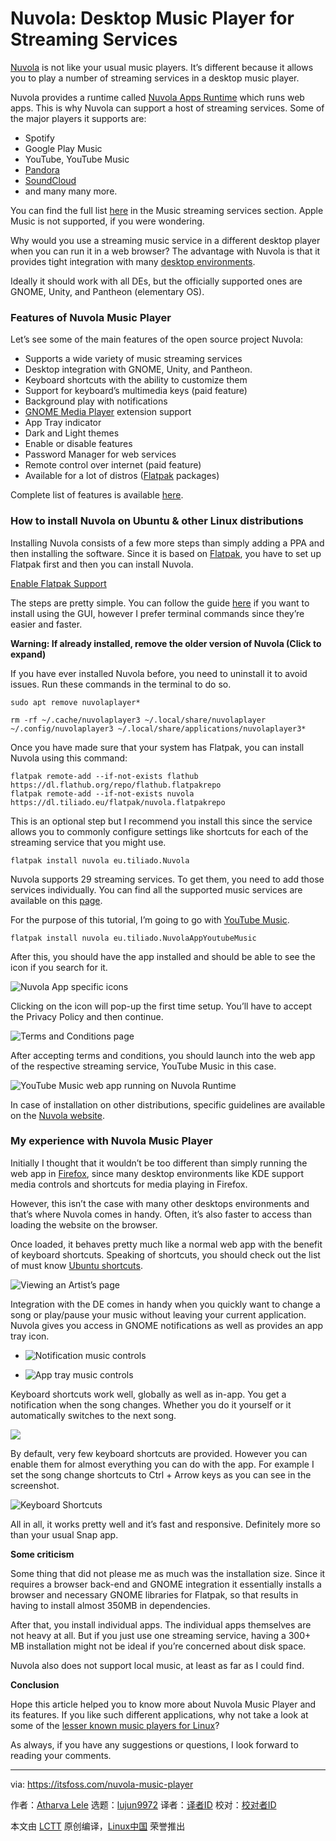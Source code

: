 [#]: collector: (lujun9972)
[#]: translator: ( )
[#]: reviewer: ( )
[#]: publisher: ( )
[#]: url: ( )
[#]: subject: (Nuvola: Desktop Music Player for Streaming Services)
[#]: via: (https://itsfoss.com/nuvola-music-player)
[#]: author: (Atharva Lele https://itsfoss.com/author/atharva/)

Nuvola: Desktop Music Player for Streaming Services
======

[Nuvola][1] is not like your usual music players. It’s different because it allows you to play a number of streaming services in a desktop music player.

Nuvola provides a runtime called [Nuvola Apps Runtime][2] which runs web apps. This is why Nuvola can support a host of streaming services. Some of the major players it supports are:

  * Spotify
  * Google Play Music
  * YouTube, YouTube Music
  * [Pandora][3]
  * [SoundCloud][4]
  * and many many more.



You can find the full list [here][1] in the Music streaming services section. Apple Music is not supported, if you were wondering.

Why would you use a streaming music service in a different desktop player when you can run it in a web browser? The advantage with Nuvola is that it provides tight integration with many [desktop environments][5].

Ideally it should work with all DEs, but the officially supported ones are GNOME, Unity, and Pantheon (elementary OS).

### Features of Nuvola Music Player

Let’s see some of the main features of the open source project Nuvola:

  * Supports a wide variety of music streaming services
  * Desktop integration with GNOME, Unity, and Pantheon.
  * Keyboard shortcuts with the ability to customize them
  * Support for keyboard’s multimedia keys (paid feature)
  * Background play with notifications
  * [GNOME Media Player][6] extension support
  * App Tray indicator
  * Dark and Light themes
  * Enable or disable features
  * Password Manager for web services
  * Remote control over internet (paid feature)
  * Available for a lot of distros ([Flatpak][7] packages)



Complete list of features is available [here][8].

### How to install Nuvola on Ubuntu & other Linux distributions

Installing Nuvola consists of a few more steps than simply adding a PPA and then installing the software. Since it is based on [Flatpak][7], you have to set up Flatpak first and then you can install Nuvola.

[Enable Flatpak Support][9]

The steps are pretty simple. You can follow the guide [here][10] if you want to install using the GUI, however I prefer terminal commands since they’re easier and faster.

**Warning: If already installed, remove the older version of Nuvola (Click to expand)**

If you have ever installed Nuvola before, you need to uninstall it to avoid issues. Run these commands in the terminal to do so.

```
sudo apt remove nuvolaplayer*
```

```
rm -rf ~/.cache/nuvolaplayer3 ~/.local/share/nuvolaplayer ~/.config/nuvolaplayer3 ~/.local/share/applications/nuvolaplayer3*
```

Once you have made sure that your system has Flatpak, you can install Nuvola using this command:

```
flatpak remote-add --if-not-exists flathub https://dl.flathub.org/repo/flathub.flatpakrepo
flatpak remote-add --if-not-exists nuvola https://dl.tiliado.eu/flatpak/nuvola.flatpakrepo
```

This is an optional step but I recommend you install this since the service allows you to commonly configure settings like shortcuts for each of the streaming service that you might use.

```
flatpak install nuvola eu.tiliado.Nuvola
```

Nuvola supports 29 streaming services. To get them, you need to add those services individually. You can find all the supported music services are available on this [page][10].

For the purpose of this tutorial, I’m going to go with [YouTube Music][11].

```
flatpak install nuvola eu.tiliado.NuvolaAppYoutubeMusic
```

After this, you should have the app installed and should be able to see the icon if you search for it.

![Nuvola App specific icons][12]

Clicking on the icon will pop-up the first time setup. You’ll have to accept the Privacy Policy and then continue.

![Terms and Conditions page][13]

After accepting terms and conditions, you should launch into the web app of the respective streaming service, YouTube Music in this case.

![YouTube Music web app running on Nuvola Runtime][14]

In case of installation on other distributions, specific guidelines are available on the [Nuvola website][15].

### My experience with Nuvola Music Player

Initially I thought that it wouldn’t be too different than simply running the web app in [Firefox][16], since many desktop environments like KDE support media controls and shortcuts for media playing in Firefox.

However, this isn’t the case with many other desktops environments and that’s where Nuvola comes in handy. Often, it’s also faster to access than loading the website on the browser.

Once loaded, it behaves pretty much like a normal web app with the benefit of keyboard shortcuts. Speaking of shortcuts, you should check out the list of must know [Ubuntu shortcuts][17].

![Viewing an Artist’s page][18]

Integration with the DE comes in handy when you quickly want to change a song or play/pause your music without leaving your current application. Nuvola gives you access in GNOME notifications as well as provides an app tray icon.

  * ![Notification music controls][19]

  * ![App tray music controls][20]




Keyboard shortcuts work well, globally as well as in-app. You get a notification when the song changes. Whether you do it yourself or it automatically switches to the next song.

![][21]

By default, very few keyboard shortcuts are provided. However you can enable them for almost everything you can do with the app. For example I set the song change shortcuts to Ctrl + Arrow keys as you can see in the screenshot.

![Keyboard Shortcuts][22]

All in all, it works pretty well and it’s fast and responsive. Definitely more so than your usual Snap app.

**Some criticism**

Some thing that did not please me as much was the installation size. Since it requires a browser back-end and GNOME integration it essentially installs a browser and necessary GNOME libraries for Flatpak, so that results in having to install almost 350MB in dependencies.

After that, you install individual apps. The individual apps themselves are not heavy at all. But if you just use one streaming service, having a 300+ MB installation might not be ideal if you’re concerned about disk space.

Nuvola also does not support local music, at least as far as I could find.

**Conclusion**

Hope this article helped you to know more about Nuvola Music Player and its features. If you like such different applications, why not take a look at some of the [lesser known music players for Linux][23]?

As always, if you have any suggestions or questions, I look forward to reading your comments.

--------------------------------------------------------------------------------

via: https://itsfoss.com/nuvola-music-player

作者：[Atharva Lele][a]
选题：[lujun9972][b]
译者：[译者ID](https://github.com/译者ID)
校对：[校对者ID](https://github.com/校对者ID)

本文由 [LCTT](https://github.com/LCTT/TranslateProject) 原创编译，[Linux中国](https://linux.cn/) 荣誉推出

[a]: https://itsfoss.com/author/atharva/
[b]: https://github.com/lujun9972
[1]: https://nuvola.tiliado.eu/
[2]: https://nuvola.tiliado.eu/#fn:1
[3]: https://itsfoss.com/install-pandora-linux-client/
[4]: https://itsfoss.com/install-soundcloud-linux/
[5]: https://itsfoss.com/best-linux-desktop-environments/
[6]: https://extensions.gnome.org/extension/55/media-player-indicator/
[7]: https://flatpak.org/
[8]: http://tiliado.github.io/nuvolaplayer/documentation/4/explore.html
[9]: https://itsfoss.com/flatpak-guide/
[10]: https://nuvola.tiliado.eu/nuvola/ubuntu/bionic/
[11]: https://nuvola.tiliado.eu/app/youtube_music/ubuntu/bionic/
[12]: https://i0.wp.com/itsfoss.com/wp-content/uploads/2019/03/nuvola_youtube_music_icon.png?resize=800%2C450&ssl=1
[13]: https://i2.wp.com/itsfoss.com/wp-content/uploads/2019/03/nuvola_eula.png?resize=800%2C450&ssl=1
[14]: https://i1.wp.com/itsfoss.com/wp-content/uploads/2019/03/nuvola_youtube_music.png?resize=800%2C450&ssl=1
[15]: https://nuvola.tiliado.eu/index/
[16]: https://itsfoss.com/why-firefox/
[17]: https://itsfoss.com/ubuntu-shortcuts/
[18]: https://i2.wp.com/itsfoss.com/wp-content/uploads/2019/03/nuvola_web_player.png?resize=800%2C449&ssl=1
[19]: https://i1.wp.com/itsfoss.com/wp-content/uploads/2019/03/nuvola_music_controls.png?fit=800%2C450&ssl=1
[20]: https://i0.wp.com/itsfoss.com/wp-content/uploads/2019/03/nuvola_web_player2.png?fit=800%2C450&ssl=1
[21]: https://i0.wp.com/itsfoss.com/wp-content/uploads/2019/03/nuvola_song_change_notification-e1553077619208.png?ssl=1
[22]: https://i2.wp.com/itsfoss.com/wp-content/uploads/2019/03/nuvola_shortcuts.png?resize=800%2C450&ssl=1
[23]: https://itsfoss.com/lesser-known-music-players-linux/
